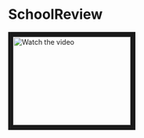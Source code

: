 # SchoolReview
<a href="http://www.youtube.com/watch?feature=player_embedded&v=nTQUwghvy5Q" target="_blank">
 <img src="http://img.youtube.com/vi/nDXaJe7J4es/hqdefault.jpg" alt="Watch the video" width="240" height="180" border="10" />
</a>
